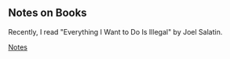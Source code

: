 ## Notes on Books
Recently, I read "Everything I Want to Do Is Illegal" by Joel Salatin.

 <a class="active" href="Notes.md">Notes</a>  

